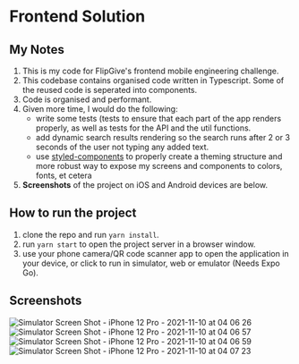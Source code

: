 # Frontend Solution

## My Notes

1. This is my code for FlipGive's frontend mobile engineering challenge.
2. This codebase contains organised code written in Typescript. Some of the reused code is seperated into components.
3. Code is organised and performant.
4. Given more time, I would do the following:
   - write some tests (tests to ensure that each part of the app renders properly, as well as tests for the API and the util functions.
   - add dynamic search results rendering so the search runs after 2 or 3 seconds of the user not typing any added text.
   - use [styled-components](https://styled-components.com/) to properly create a theming structure and more robust way to expose my screens and components to colors, fonts, et cetera
5. **Screenshots** of the project on iOS and Android devices are below.

## How to run the project

1. clone the repo and run `yarn install`.
2. run `yarn start` to open the project server in a browser window.
3. use your phone camera/QR code scanner app to open the application in your device, or click to run in simulator, web or emulator (Needs Expo Go).

## Screenshots

![Simulator Screen Shot - iPhone 12 Pro - 2021-11-10 at 04 06 26](https://user-images.githubusercontent.com/8383707/141043185-cff58249-7de1-4222-9f83-bd2a61efee1e.png)
![Simulator Screen Shot - iPhone 12 Pro - 2021-11-10 at 04 06 57](https://user-images.githubusercontent.com/8383707/141043286-03fd1798-4e36-4a34-b45e-e4ee694a9d12.png)
![Simulator Screen Shot - iPhone 12 Pro - 2021-11-10 at 04 06 59](https://user-images.githubusercontent.com/8383707/141043295-adfcd713-ec1d-4859-bfd7-61b1d7399298.png)
![Simulator Screen Shot - iPhone 12 Pro - 2021-11-10 at 04 07 23](https://user-images.githubusercontent.com/8383707/141043302-85f35f24-9b50-4430-9dc2-b52bcf2b5d03.png)
